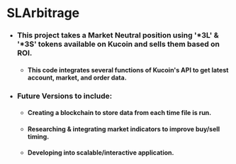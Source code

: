 # SLArbitrage
* ### This project takes a Market Neutral position using '*3L' & '*3S' tokens available on Kucoin and sells them based on ROI.
  * #### This code integrates several functions of Kucoin's API to get latest account, market, and order data.
* ### Future Versions to include:
  * #### Creating a blockchain to store data from each time file is run.
  * #### Researching & integrating market indicators to improve buy/sell timing.
  * #### Developing into scalable/interactive application.

